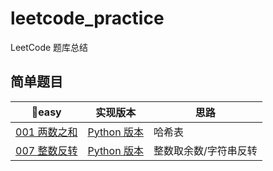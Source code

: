 # leetcode_practice
LeetCode 题库总结

## 简单题目
| 🍳easy | 实现版本 | 思路 |
| --- | --- | --- | 
| [001 两数之和](https://leetcode-cn.com/problems/two-sum/) | [Python 版本](https://github.com/zcfsmile/leetcode_practice/blob/master/Python_Code/easy/001.py) | 哈希表 |
| [007 整数反转](https://leetcode-cn.com/problems/two-sum/) | [Python 版本](https://github.com/zcfsmile/leetcode_practice/blob/master/Python_Code/easy/007.py) | 整数取余数/字符串反转 |
